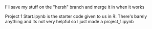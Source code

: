 I'll save my stuff on the "hersh" branch and merge it in when it works

Project 1 Start.ipynb is the starter code given to us in R. There's barely anything and its not very helpful so I just made a project_1.ipynb